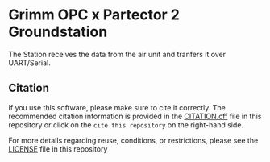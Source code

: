 # Grimm OPC x Partector 2 Groundstation
The Station receives the data from the air unit and tranfers it over UART/Serial.

## Citation

If you use this software, please make sure to cite it correctly. The recommended citation information is provided in the [CITATION.cff](./CITATION.cff) file in this repository or click on the `cite this repository` on the right-hand side.

For more details regarding reuse, conditions, or restrictions, please see the [LICENSE](./LICENCE) file in this repository
